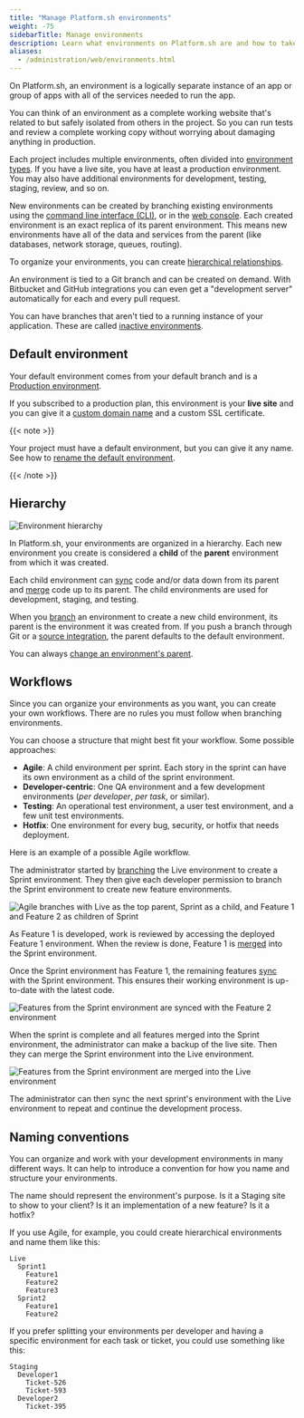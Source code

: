 ```yaml
---
title: "Manage Platform.sh environments"
weight: -75
sidebarTitle: Manage environments
description: Learn what environments on Platform.sh are and how to take advantage of them.
aliases: 
  - /administration/web/environments.html
---
```


On Platform.sh, an environment is a logically separate instance of an app or group of apps
with all of the services needed to run the app.

You can think of an environment as a complete working website
that's related to but safely isolated from others in the project.
So you can run tests and review a complete working copy without worrying about damaging anything in production.

Each project includes multiple environments,
often divided into [environment types](../administration/users.md#environment-types).
If you have a live site, you have at least a production environment.
You may also have additional environments for development, testing, staging, review, and so on.

New environments can be created by branching existing environments using the [command line interface (CLI)](/development/cli/_index.md),
or in the [web console](../administration/web/_index.md).
Each created environment is an exact replica of its parent environment.
This means new environments have all of the data and services from the parent
(like databases, network storage, queues, routing).

To organize your environments, you can create [hierarchical relationships](#hierarchy).

An environment is tied to a Git branch and can be created on demand.
With Bitbucket and GitHub integrations you can even get a "development server" automatically for each and every pull request.

You can have branches that aren't tied to a running instance of your application.
These are called [inactive environments](../other/glossary.md#inactive-environment).

## Default environment

Your default environment comes from your default branch and is a [Production environment](../administration/users.md#environment-types).

If you subscribed to a production plan, this environment is your **live site**
and you can give it a [custom domain name](../domains/steps/_index.md) and a custom SSL certificate.

{{< note >}}

Your project must have a default environment, but you can give it any name.
See how to [rename the default environment](./default-environment.md).

{{< /note >}}

## Hierarchy

![Environment hierarchy](/images/management-console/environments.png "0.5")

In Platform.sh, your environments are organized in a hierarchy.
Each new environment you create is considered a **child** of the **parent** environment from which it was created.

Each child environment can [sync](../other/glossary.md#sync) code and/or data down from its parent
and [merge](../other/glossary.md#merge) code up to its parent.
The child environments are used for development, staging, and testing.

When you [branch](../other/glossary.md#branch) an environment to create a new child environment,
its parent is the environment it was created from.
If you push a branch through Git or a [source integration](../integrations/source/_index.md),
the parent defaults to the default environment.

You can always [change an environment's parent](./change-parent.md).

## Workflows

Since you can organize your environments as you want, you can create your own workflows.
There are no rules you must follow when branching environments.

You can choose a structure that might best fit your workflow.
Some possible approaches:

* **Agile**: A child environment per sprint.
  Each story in the sprint can have its own environment as a child of the sprint environment.
* **Developer-centric**: One QA environment and a few development environments
  (*per developer*, *per task*, or similar).
* **Testing**: An operational test environment, a user test environment, and a few unit test environments.
* **Hotfix**: One environment for every bug, security, or hotfix that needs deployment.

Here is an example of a possible Agile workflow.

The administrator started by [branching](../other/glossary.md#branch) the Live environment to create a Sprint environment.
They then give each developer permission to branch the Sprint environment to create new feature environments.

![Agile branches with Live as the top parent, Sprint as a child, and Feature 1 and Feature 2 as children of Sprint](/images/workflow/branches.svg "0.2")

As Feature 1 is developed, work is reviewed by accessing the deployed Feature 1 environment.
When the review is done, Feature 1 is [merged](../other/glossary.md#merge) into the Sprint environment.

Once the Sprint environment has Feature 1,
the remaining features [sync](../other/glossary.md#sync) with the Sprint environment.
This ensures their working environment is up-to-date with the latest code.

![Features from the Sprint environment are synced with the Feature 2 environment](/images/workflow/sync.svg "0.2")

When the sprint is complete and all features merged into the Sprint environment,
the administrator can make a backup of the live site.
Then they can merge the Sprint environment into the Live environment.

![Features from the Sprint environment are merged into the Live environment](/images/workflow/merge-live.svg "0.2")

The administrator can then sync the next sprint's environment with the Live environment
to repeat and continue the development process.

## Naming conventions

You can organize and work with your development environments in many different ways.
It can help to introduce a convention for how you name and structure your environments.

The name should represent the environment's purpose.
Is it a Staging site to show to your client? Is it an implementation of a new feature?
Is it a hotfix?

If you use Agile, for example, you could create hierarchical environments and name them like this:

```text
Live
  Sprint1
    Feature1
    Feature2
    Feature3
  Sprint2
    Feature1
    Feature2
```

If you prefer splitting your environments per developer and having a specific environment for each task or ticket,
you could use something like this:

```text
Staging
  Developer1
    Ticket-526
    Ticket-593
  Developer2
    Ticket-395
```
